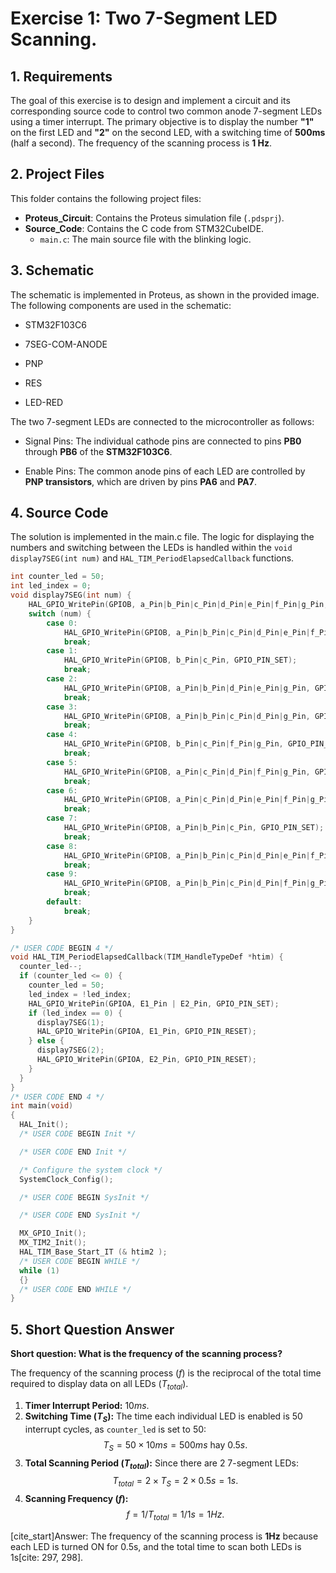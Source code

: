 # Exercise 1: Two 7-Segment LED Scanning.

## 1. Requirements

The goal of this exercise is to design and implement a circuit and its corresponding source code to control two common anode 7-segment LEDs using a timer interrupt. The primary objective is to display the number **"1"** on the first LED and **"2"** on the second LED, with a switching time of **500ms** (half a second). The frequency of the scanning process is **1 Hz**.

## 2. Project Files

This folder contains the following project files:

* **Proteus_Circuit**: Contains the Proteus simulation file (`.pdsprj`).
* **Source_Code**: Contains the C code from STM32CubeIDE.
    * `main.c`: The main source file with the blinking logic.

## 3. Schematic

The schematic is implemented in Proteus, as shown in the provided image. The following components are used in the schematic:

* STM32F103C6

* 7SEG-COM-ANODE

* PNP

* RES

* LED-RED

The two 7-segment LEDs are connected to the microcontroller as follows:

* Signal Pins: The individual cathode pins are connected to pins **PB0** through **PB6** of the **STM32F103C6**.

* Enable Pins: The common anode pins of each LED are controlled by **PNP transistors**, which are driven by pins **PA6** and **PA7**. 

## 4. Source Code
The solution is implemented in the main.c file. The logic for displaying the numbers and switching between the LEDs is handled within the  `void display7SEG(int num)` and `HAL_TIM_PeriodElapsedCallback` functions.
```c
int counter_led = 50;
int led_index = 0;
void display7SEG(int num) {
    HAL_GPIO_WritePin(GPIOB, a_Pin|b_Pin|c_Pin|d_Pin|e_Pin|f_Pin|g_Pin, GPIO_PIN_RESET);
    switch (num) {
        case 0:
            HAL_GPIO_WritePin(GPIOB, a_Pin|b_Pin|c_Pin|d_Pin|e_Pin|f_Pin, GPIO_PIN_SET);
            break;
        case 1:
            HAL_GPIO_WritePin(GPIOB, b_Pin|c_Pin, GPIO_PIN_SET);
            break;
        case 2:
            HAL_GPIO_WritePin(GPIOB, a_Pin|b_Pin|d_Pin|e_Pin|g_Pin, GPIO_PIN_SET);
            break;
        case 3:
            HAL_GPIO_WritePin(GPIOB, a_Pin|b_Pin|c_Pin|d_Pin|g_Pin, GPIO_PIN_SET);
            break;
        case 4:
            HAL_GPIO_WritePin(GPIOB, b_Pin|c_Pin|f_Pin|g_Pin, GPIO_PIN_SET);
            break;
        case 5:
            HAL_GPIO_WritePin(GPIOB, a_Pin|c_Pin|d_Pin|f_Pin|g_Pin, GPIO_PIN_SET);
            break;
        case 6:
            HAL_GPIO_WritePin(GPIOB, a_Pin|c_Pin|d_Pin|e_Pin|f_Pin|g_Pin, GPIO_PIN_SET);
            break;
        case 7:
            HAL_GPIO_WritePin(GPIOB, a_Pin|b_Pin|c_Pin, GPIO_PIN_SET);
            break;
        case 8:
            HAL_GPIO_WritePin(GPIOB, a_Pin|b_Pin|c_Pin|d_Pin|e_Pin|f_Pin|g_Pin, GPIO_PIN_SET);
            break;
        case 9:
            HAL_GPIO_WritePin(GPIOB, a_Pin|b_Pin|c_Pin|d_Pin|f_Pin|g_Pin, GPIO_PIN_SET);
            break;
        default:
            break;
    }
}

/* USER CODE BEGIN 4 */
void HAL_TIM_PeriodElapsedCallback(TIM_HandleTypeDef *htim) {
  counter_led--;
  if (counter_led <= 0) {
    counter_led = 50;
    led_index = !led_index;
    HAL_GPIO_WritePin(GPIOA, E1_Pin | E2_Pin, GPIO_PIN_SET);
    if (led_index == 0) {
      display7SEG(1);
      HAL_GPIO_WritePin(GPIOA, E1_Pin, GPIO_PIN_RESET);
    } else {
      display7SEG(2);
      HAL_GPIO_WritePin(GPIOA, E2_Pin, GPIO_PIN_RESET);
    }
  }
}
/* USER CODE END 4 */
int main(void)
{
  HAL_Init();
  /* USER CODE BEGIN Init */

  /* USER CODE END Init */

  /* Configure the system clock */
  SystemClock_Config();

  /* USER CODE BEGIN SysInit */

  /* USER CODE END SysInit */

  MX_GPIO_Init();
  MX_TIM2_Init();
  HAL_TIM_Base_Start_IT (& htim2 );
  /* USER CODE BEGIN WHILE */
  while (1)
  {}
  /* USER CODE END WHILE */
}
```
## 5. Short Question Answer

**Short question: What is the frequency of the scanning process?**

The frequency of the scanning process ($f$) is the reciprocal of the total time required to display data on all LEDs ($T_{total}$).

1.  **Timer Interrupt Period:** $10ms$.
2.  **Switching Time ($T_S$):** The time each individual LED is enabled is 50 interrupt cycles, as `counter_led` is set to 50:
    $$T_S = 50 \times 10ms = 500ms \text{ hay } 0.5s \text{.}$$
3.  **Total Scanning Period ($T_{total}$):** Since there are 2 7-segment LEDs:
    $$T_{total} = 2 \times T_S = 2 \times 0.5s = 1s \text{.}$$
4.  **Scanning Frequency ($f$):**
    $$f = 1 / T_{total} = 1 / 1s = 1Hz \text{.}$$

[cite_start]Answer: The frequency of the scanning process is **1Hz** because each LED is turned ON for 0.5s, and the total time to scan both LEDs is 1s[cite: 297, 298].
